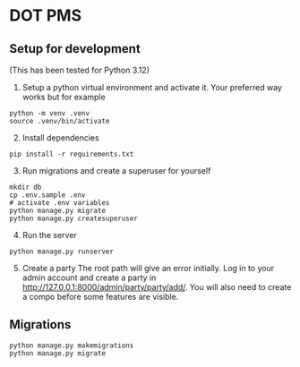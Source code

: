 # DOT PMS

## Setup for development
(This has been tested for Python 3.12)

1. Setup a python virtual environment and activate it. Your preferred way works but for example
```
python -m venv .venv
source .venv/bin/activate
```
2. Install dependencies
```
pip install -r requirements.txt
```
3. Run migrations and create a superuser for yourself
```
mkdir db
cp .env.sample .env
# activate .env variables
python manage.py migrate
python manage.py createsuperuser
```
4. Run the server
```
python manage.py runserver
```

5. Create a party
The root path will give an error initially. Log in to your admin account and create a party in http://127.0.0.1:8000/admin/party/party/add/. You will also need to create a compo before some features are visible.

## Migrations
```
python manage.py makemigrations
python manage.py migrate
```